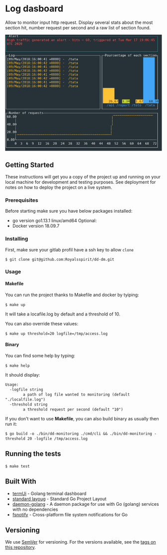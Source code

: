 # Log dasboard

Allow to monitor input http request.
Display several stats about the most section hit, number request per second and a raw list of section found. 

![alt text](./assets/dashboard_screenshot.png "Datadog monitoring tool")


## Getting Started

These instructions will get you a copy of the project up and running on your local machine for development and testing purposes. See deployment for notes on how to deploy the project on a live system.

### Prerequisites

Before starting make sure you have below packages installed:

- go version go1.13.1 linux/amd64
Optional:
- Docker version 18.09.7

### Installing

First, make sure your gitlab profil have a ssh key to allow `clone`

```
$ git clone git@github.com:Royalsspirit/dd-dm.git
```

### Usage

#### Makefile

You can run the project thanks to Makefile and docker by tyiping:

`$ make up`

It will take a locafile.log by default and a threshold of 10.

You can also override these values:

`$ make up threshold=20 logfile=/tmp/access.log`

#### Binary

You can find some help by typing:

`$ make help`

It should display:
```
Usage:
  -logfile string
    	a path of log file wanted to monitoring (default "./localfile.log")
  -threshold string
    	a threshold request per second (default "10")
```

If you don't want to use **Makefile**, you can also build binary as usually then run it:
```
$ go build -o ./bin/dd-monitoring ./cmd/cli && ./bin/dd-monitoring -threshold 20 -logfile /tmp/access.log
```

## Running the tests

`$ make test`

## Built With

- [termUi](https://github.com/gizak/termui) - Golang terminal dashboard
- [standard layoug](https://github.com/golang-standards/project-layout) - Standard Go Project Layout
- [daemon-golang](https://github.com/takama/daemon) - A daemon package for use with Go (golang) services with no dependencies
- [fsnotify](https://github.com/fsnotify/fsnotify) - Cross-platform file system notifications for Go

## Versioning

We use [SemVer](http://semver.org/) for versioning. For the versions available, see the [tags on this repository](https://github.com/your/project/tags).
